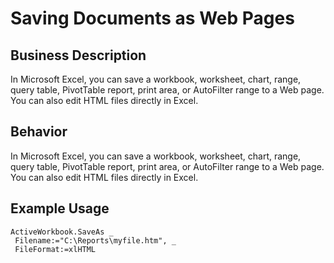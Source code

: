 # Saving Documents as Web Pages

## Business Description
In Microsoft Excel, you can save a workbook, worksheet, chart, range, query table, PivotTable report, print area, or AutoFilter range to a Web page. You can also edit HTML files directly in Excel.

## Behavior
In Microsoft Excel, you can save a workbook, worksheet, chart, range, query table, PivotTable report, print area, or AutoFilter range to a Web page. You can also edit HTML files directly in Excel.

## Example Usage
```vba
ActiveWorkbook.SaveAs _ 
 Filename:="C:\Reports\myfile.htm", _ 
 FileFormat:=xlHTML
```